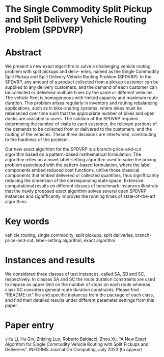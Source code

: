 # The Single Commodity Split Pickup and Split Delivery Vehicle Routing Problem (SPDVRP)
# Abstract
We present a new exact algorithm to solve a challenging vehicle routing problem with split pickups and deliv-
eries, named as the Single Commodity Split Pickup and Split Delivery Vehicle Routing Problem (SPDVRP).
In the SPDVRP, any amount of a product collected from a pickup customer can be supplied to any delivery
customers, and the demand of each customer can be collected or delivered multiple times by the same or
different vehicles. The vehicle fleet is homogeneous with limited capacity and maximum route duration. This
problem arises regularly in inventory and routing rebalancing applications, such as in bike-sharing systems,
where bikes must be rebalanced over time such that the appropriate number of bikes and open docks are
available to users. The solution of the SPDVRP requires determining the number of visits to each customer,
the relevant portions of the demands to be collected from or delivered to the customers, and the routing of
the vehicles. These three decisions are intertwined, contributing to the hardness of the problem.

Our new exact algorithm for the SPDVRP is a branch-price-and-cut algorithm based on a pattern-based
mathematical formulation. The algorithm relies on a novel label-setting algorithm used to solve the pricing
problem associated with the pattern-based formulation, where the label components embed reduced cost
functions, unlike those classical components that embed delivered or collected quantities, thus signifficantly
reducing the dimension of the corresponding state space. Extensive computational results on different classes
of benchmark instances illustrate that the newly proposed exact algorithm solves several open SPDVRP
instances and signifficantly improves the running times of state-of-the-art algorithms.

# Key words
vehicle routing, single commodity, split pickups, split deliveries, branch-price-and-cut,
label-setting algorithm, exact algorithm

# Instances and results
We considered three classes of test instances, called SA, SB and SC, respectively. In classes SA and
SC the route duration constraints are used to impose an upper limit on the number of stops on
each route whereas class SC considers general route duration constraints. Please find 
"README.txt" file and specific instances from the package of each class, and find their detailed results under different parameter settings from this paper.

# Paper entry
Jiliu Li, Hu Qin, Zhixing Luo, Roberto Baldacci, Zhou Xu. “A New Exact Algorithm for Single Commodity Vehicle Routing with Split Pickups and Deliveries”. INFORMS Journal On Computing, July 2022 (to appear)
